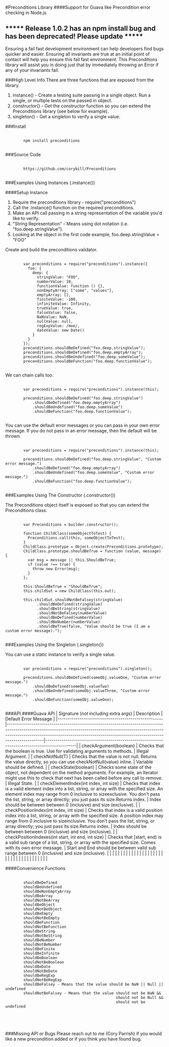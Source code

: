 #Preconditions Library
####Support for Guava like Precondition error checking in Node.js

## ***** Release 1.0.2 has an npm install bug and has been deprecated!  Please update *****

<p>Ensuring a fail fast development environment can help developers find bugs quicker and easier.  
Ensuring all invariants are true at an initial point of contact will help you ensure this fail fast environment.  
This Preconditions library will assist you in doing just that by immediately throwing an Error
if any of your invariants fail.</p>

###High Level Info
There are three functions that are exposed from the library.
1. instance() - Create a testing suite passing in a single object.  Run a single, or multiple tests on the passed in object.
2. constructor() - Get the constructor function so you can extend the Preconditions library (see below for example).
3. singleton() - Get a singleton to verify a single value.

###Install
<pre>
    <code>
        npm install preconditions    
   </code>
</pre>

###Source Code
<pre>
    <code>
        https://github.com/corybill/Preconditions   
   </code>
</pre>

###Examples Using Instances (.instance())

####Setup Instance
1. Require the preconditions library - require("preconditions")
2. Call the .instance() function on the required preconditions.
3. Make an API call passing in a string representation of the variable you'd like to verify.
4. "String Representation" - Means using dot notation (i.e. "foo.deep.stringValue").
5. Looking at the object in the first code example, foo.deep.stringValue = "FOO"

Create and build the preconditions validator.
<pre>
    <code>
        var preconditions = require("preconditions").instance({
          foo: {
            deep: {
              stringValue: "FOO",
              numberValue: 10,
              functionValue: function () {},
              nonEmptyArray: ["some", "values"],
              emptyArray: [],
              finiteValue: -100,
              infiniteValue: Infinity,
              trueValue: true,
              falseValue: false,
              NaNValue: NaN,
              nullValue: null,
              regExpValue: /moe/,
              dateValue: new Date()
            }
          }
        });
        preconditions.shouldBeDefined("foo.deep.stringValue");
        preconditions.shouldBeDefined("foo.deep.emptyArray");
        preconditions.shouldBeUndefined("foo.deep.someValue");
        preconditions.shouldBeFunction("foo.deep.functionValue");
   </code>
</pre>
   
We can chain calls too.
<pre>
    <code>
        var preconditions = require("preconditions").instance(this);
        
        preconditions.shouldBeDefined("foo.deep.stringValue")
            .shouldBeDefined("foo.deep.emptyArray")
            .shouldBeUndefined("foo.deep.someValue")
            .shouldBeFunction("foo.deep.functionValue");
   </code>
</pre>

You can use the default error messages or you can pass in your own error message.  If you do not pass in an error message, then the default will be thrown.
<pre>
    <code>
        var preconditions = require("preconditions").instance(this);
                
        preconditions.shouldBeDefined("foo.deep.stringValue", "Custom error message.")
            .shouldBeDefined("foo.deep.emptyArray")
            .shouldBeUndefined("foo.deep.someValue", "Custom error message.")
            .shouldBeFunction("foo.deep.functionValue");
   </code>
</pre>

###Examples Using The Constructor (.constructor())

The Preconditions object itself is exposed so that you can extend the Preconditions class.
<pre>
    <code>
        var Preconditions = builder.constructor();
        
        function ChildClass(someObjectToTest) {
          Preconditions.call(this, someObjectToTest);
        }
        ChildClass.prototype = Object.create(Preconditions.prototype);
        ChildClass.prototype.shouldBeTrue = function (value, message) {
          var msg = message || this.ShouldBeTrue;
          if (value !== true) {
            throw new Error(msg);
          }
        };
  
        this.ShouldBeTrue = "ShouldBeTrue";
        this.childSut = new ChildClass(this.out);
        
        this.childSut.shouldNotBeFalsey(stringValue)
              .shouldBeDefined(stringValue)
              .shouldBeString(stringValue)
              .shouldNotBeFalsey(numberValue)
              .shouldBeDefined(numberValue)
              .shouldBeNumber(numberValue)
              .shouldBeTrue(false, "Value should be true (I am a custom error message).");
   </code>
</pre>

###Examples Using the Singleton (.singleton())

You can use a static instance to verify a single value.
<pre>
    <code>
        var preconditions = require("preconditions").singleton();
                
        preconditions.shouldBeDefined(someObj.valueOne, "Custom error message.")
            .shouldBeDefined(someObj.valueTwo)
            .shouldBeUndefined(someObj.valueThree, "Custom error message.")
            .shouldBeFunction(someObj.valueOne);
   </code>
</pre>

###API
####Guava API
| Signature (not including extra args)               | Description                                                                                                                                                                                                                                                | Default Error Message                                                                       |
|----------------------------------------------------|------------------------------------------------------------------------------------------------------------------------------------------------------------------------------------------------------------------------------------------------------------|---------------------------------------------------------------------------------------------|
| checkArgument(boolean)                             | Checks that the boolean is true. Use for validating arguments to methods.                                                                                                                                                                                  | Illegal Argument.                                                                           |
| checkNotNull(T)                                    | Checks that the value is not null. Returns the value directly, so you can use checkNotNull(value) inline.                                                                                                                                                  | Variable should be defined.                                                                 |
| checkState(boolean)                                | Checks some state of the object, not dependent on the method arguments. For example, an Iterator might use this to check that next has been called before any call to remove.                                                                              | Illegal State.                                                                              |
| checkElementIndex(int index, int size)             | Checks that index is a valid element index into a list, string, or array with the specified size. An element index may range from 0 inclusive to sizeexclusive. You don't pass the list, string, or array directly; you just pass its size.Returns index.  | Index should be between between 0 (inclusive) and size (exclusive).                         |
| checkPositionIndex(int index, int size)            | Checks that index is a valid position index into a list, string, or array with the specified size. A position index may range from 0 inclusive to sizeinclusive. You don't pass the list, string, or array directly; you just pass its size.Returns index. | Index should be between between 0 (inclusive) and size (inclusive).                         |
| checkPositionIndexes(int start, int end, int size) | Checks that [start, end) is a valid sub range of a list, string, or array with the specified size. Comes with its own error message.                                                                                                                       | Start and End should be between valid sub range between 0 (inclusive) and size (inclusive). |
|                                                    |                                                                                                                                                                                                                                                            |                                                                                             |
|                                                    |                                                                                                                                                                                                                                                            |                                                                                             |
|                                                    |                                                                                                                                                                                                                                                            |                                                                                             |
|                                                    |                                                                                                                                                                                                                                                            |                                                                                             |
|                                                    |                                                                                                                                                                                                                                                            |                                                                                             |
|                                                    |                                                                                                                                                                                                                                                            |                                                                                             |
|                                                    |                                                                                                                                                                                                                                                            |                                                                                             |
|                                                    |                                                                                                                                                                                                                                                            |                                                                                             |
|                                                    |                                                                                                                                                                                                                                                            |                                                                                             |

####Convenience Functions
<pre>
    <code>
        shouldBeDefined
        shouldBeUndefined
        shouldBeNonEmptyArray
        shouldBeArray
        shouldNotBeArray
        shouldBeObject
        shouldNotBeObject
        shouldBeEmpty
        shouldNotBeEmpty
        shouldBeFunction
        shouldNotBeFunction
        shouldBeString
        shouldNotBeString
        shouldBeNumber
        shouldNotBeNumber
        shouldBeFinite
        shouldBeInfinite
        shouldBeBoolean
        shouldNotBeBoolean
        shouldBeDate
        shouldNotBeDate
        shouldBeRegExp
        shouldNotBeRegExp
        shouldBeFalsey - Means that the value should be NaN || Null || undefined
        shouldNotBeFalsey - Means that the value should not be NaN && 
                                                 should not be Null &&
                                                 should not be undefined
    </pre>
</code>

###Missing API or Bugs
Please reach out to me (Cory Parrish) if you would like a new precondition added or if you think you have found bug.